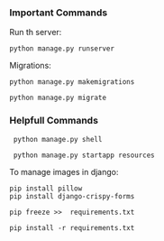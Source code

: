 ### Important Commands

Run th server: 
```
python manage.py runserver
```

Migrations:
```
python manage.py makemigrations
```
```
python manage.py migrate
```

### Helpfull Commands
```
 python manage.py shell
```

```
 python manage.py startapp resources
```

To manage images in django:
```
pip install pillow
pip install django-crispy-forms

```
```
pip freeze >>  requirements.txt
```
```
pip install -r requirements.txt
```
